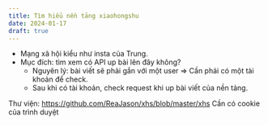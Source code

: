 ```yaml
---
title: Tìm hiểu nền tảng xiaohongshu
date: 2024-01-17
draft: true
---
```

- Mạng xã hội kiểu như insta của Trung.
- Mục đích: tìm xem có API up bài lên đây không?
	- Nguyên lý: bài viết sẽ phải gắn với một user => Cần phải có một tài khoản để check.
	- Sau khi có tài khoản, check request khi up bài viết của nền tảng.

Thư viện: https://github.com/ReaJason/xhs/blob/master/xhs
Cần có cookie của trình duyệt